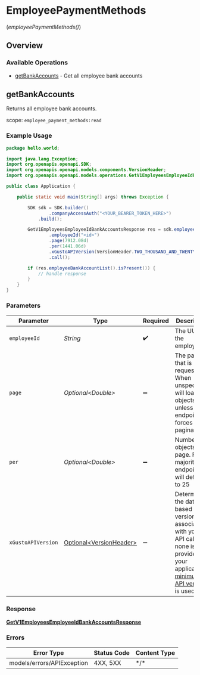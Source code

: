 # EmployeePaymentMethods
(*employeePaymentMethods()*)

## Overview

### Available Operations

* [getBankAccounts](#getbankaccounts) - Get all employee bank accounts

## getBankAccounts

Returns all employee bank accounts.

scope: `employee_payment_methods:read`

### Example Usage

```java
package hello.world;

import java.lang.Exception;
import org.openapis.openapi.SDK;
import org.openapis.openapi.models.components.VersionHeader;
import org.openapis.openapi.models.operations.GetV1EmployeesEmployeeIdBankAccountsResponse;

public class Application {

    public static void main(String[] args) throws Exception {

        SDK sdk = SDK.builder()
                .companyAccessAuth("<YOUR_BEARER_TOKEN_HERE>")
            .build();

        GetV1EmployeesEmployeeIdBankAccountsResponse res = sdk.employeePaymentMethods().getBankAccounts()
                .employeeId("<id>")
                .page(7912.08d)
                .per(1441.06d)
                .xGustoAPIVersion(VersionHeader.TWO_THOUSAND_AND_TWENTY_FOUR0401)
                .call();

        if (res.employeeBankAccountList().isPresent()) {
            // handle response
        }
    }
}
```

### Parameters

| Parameter                                                                                                                                                                                                                    | Type                                                                                                                                                                                                                         | Required                                                                                                                                                                                                                     | Description                                                                                                                                                                                                                  |
| ---------------------------------------------------------------------------------------------------------------------------------------------------------------------------------------------------------------------------- | ---------------------------------------------------------------------------------------------------------------------------------------------------------------------------------------------------------------------------- | ---------------------------------------------------------------------------------------------------------------------------------------------------------------------------------------------------------------------------- | ---------------------------------------------------------------------------------------------------------------------------------------------------------------------------------------------------------------------------- |
| `employeeId`                                                                                                                                                                                                                 | *String*                                                                                                                                                                                                                     | :heavy_check_mark:                                                                                                                                                                                                           | The UUID of the employee                                                                                                                                                                                                     |
| `page`                                                                                                                                                                                                                       | *Optional\<Double>*                                                                                                                                                                                                          | :heavy_minus_sign:                                                                                                                                                                                                           | The page that is requested. When unspecified, will load all objects unless endpoint forces pagination.                                                                                                                       |
| `per`                                                                                                                                                                                                                        | *Optional\<Double>*                                                                                                                                                                                                          | :heavy_minus_sign:                                                                                                                                                                                                           | Number of objects per page. For majority of endpoints will default to 25                                                                                                                                                     |
| `xGustoAPIVersion`                                                                                                                                                                                                           | [Optional\<VersionHeader>](../../models/components/VersionHeader.md)                                                                                                                                                         | :heavy_minus_sign:                                                                                                                                                                                                           | Determines the date-based API version associated with your API call. If none is provided, your application's [minimum API version](https://docs.gusto.com/embedded-payroll/docs/api-versioning#minimum-api-version) is used. |

### Response

**[GetV1EmployeesEmployeeIdBankAccountsResponse](../../models/operations/GetV1EmployeesEmployeeIdBankAccountsResponse.md)**

### Errors

| Error Type                 | Status Code                | Content Type               |
| -------------------------- | -------------------------- | -------------------------- |
| models/errors/APIException | 4XX, 5XX                   | \*/\*                      |